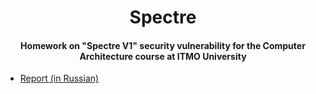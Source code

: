 <h1 align="center">Spectre</h1>
<h4 align="center">Homework on "Spectre V1" security vulnerability for the Computer Architecture course at ITMO University</h4>

- [Report (in Russian)](https://github.com/npanuhin/ITMO-Spectre/blob/master/report.pdf?raw=true)